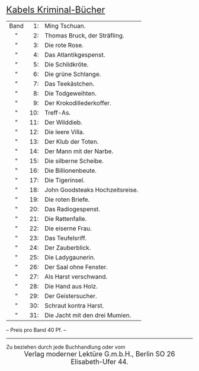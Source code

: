 <div style="font-size: x-large; text-decoration: underline;">Kabels Kriminal-Bücher</div>

<table style="vertical-align: top;">
<tr><td style="text-align: center;">Band</td><td style="text-align: right;"> 1:</td><td>Ming Tschuan.</td></tr>
<tr><td style="text-align: center;">  " </td><td style="text-align: right;"> 2:</td><td>Thomas Bruck, der Sträfling.</td></tr>
<tr><td style="text-align: center;">  " </td><td style="text-align: right;"> 3:</td><td>Die rote Rose.</td></tr>
<tr><td style="text-align: center;">  " </td><td style="text-align: right;"> 4:</td><td>Das Atlantikgespenst.</td></tr>
<tr><td style="text-align: center;">  " </td><td style="text-align: right;"> 5:</td><td>Die Schildkröte.</td></tr>
<tr><td style="text-align: center;">  " </td><td style="text-align: right;"> 6:</td><td>Die grüne Schlange.</td></tr>
<tr><td style="text-align: center;">  " </td><td style="text-align: right;"> 7:</td><td>Das Teekästchen.</td></tr>
<tr><td style="text-align: center;">  " </td><td style="text-align: right;"> 8:</td><td>Die Todgeweihten.</td></tr>
<tr><td style="text-align: center;">  " </td><td style="text-align: right;"> 9:</td><td>Der Krokodillederkoffer.</td></tr>
<tr><td style="text-align: center;">  " </td><td style="text-align: right;">10:</td><td>Treff-As.</td></tr>
<tr><td style="text-align: center;">  " </td><td style="text-align: right;">11:</td><td>Der Wilddieb.</td></tr>
<tr><td style="text-align: center;">  " </td><td style="text-align: right;">12:</td><td>Die leere Villa.</td></tr>
<tr><td style="text-align: center;">  " </td><td style="text-align: right;">13:</td><td>Der Klub der Toten.</td></tr>
<tr><td style="text-align: center;">  " </td><td style="text-align: right;">14:</td><td>Der Mann mit der Narbe.</td></tr>
<tr><td style="text-align: center;">  " </td><td style="text-align: right;">15:</td><td>Die silberne Scheibe.</td></tr>
<tr><td style="text-align: center;">  " </td><td style="text-align: right;">16:</td><td>Die Billionenbeute.</td></tr>
<tr><td style="text-align: center;">  " </td><td style="text-align: right;">17:</td><td>Die Tigerinsel.</td></tr>
<tr><td style="text-align: center;">  " </td><td style="text-align: right;">18:</td><td>John Goodsteaks Hochzeitsreise.</td></tr>
<tr><td style="text-align: center;">  " </td><td style="text-align: right;">19:</td><td>Die roten Briefe.</td></tr>
<tr><td style="text-align: center;">  " </td><td style="text-align: right;">20:</td><td>Das Radiogespenst.</td></tr>
<tr><td style="text-align: center;">  " </td><td style="text-align: right;">21:</td><td>Die Rattenfalle.</td></tr>
<tr><td style="text-align: center;">  " </td><td style="text-align: right;">22:</td><td>Die eiserne Frau.</td></tr>
<tr><td style="text-align: center;">  " </td><td style="text-align: right;">23:</td><td>Das Teufelsriff.</td></tr>
<tr><td style="text-align: center;">  " </td><td style="text-align: right;">24:</td><td>Der Zauberblick.</td></tr>
<tr><td style="text-align: center;">  " </td><td style="text-align: right;">25:</td><td>Die Ladygaunerin.</td></tr>
<tr><td style="text-align: center;">  " </td><td style="text-align: right;">26:</td><td>Der Saal ohne Fenster.</td></tr>
<tr><td style="text-align: center;">  " </td><td style="text-align: right;">27:</td><td>Als Harst verschwand.</td></tr>
<tr><td style="text-align: center;">  " </td><td style="text-align: right;">28:</td><td>Die Hand aus Holz.</td></tr>
<tr><td style="text-align: center;">  " </td><td style="text-align: right;">29:</td><td>Der Geistersucher.</td></tr>
<tr><td style="text-align: center;">  " </td><td style="text-align: right;">30:</td><td>Schraut kontra Harst.</td></tr>
<tr><td style="text-align: center;">  " </td><td style="text-align: right;">31:</td><td>Die Jacht mit den drei Mumien.</td></tr>
</table>

<div class="centered">
– Preis pro Band 40 Pf. –
</div>

* * *

<div class="centered">Zu beziehen durch jede Buchhandlung oder vom</div>
<div style="font-size: large; text-align: center;">Verlag moderner Lektüre G.m.b.H., Berlin SO 26</div>
<div style="font-size: large; text-align: center;">Elisabeth-Ufer 44.</div>


